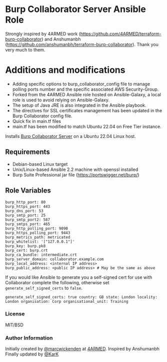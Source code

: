 # Burp Collaborator Server Ansible Role

Strongly inspired by 4ARMED work (https://github.com/4ARMED/terraform-burp-collaborator) and Anshumanbh (https://github.com/anshumanbh/terraform-burp-collaborator). Thank you very much to them.

# Additions and modifications
  - Adding specific options to burp_collaborator_config file to manage polling ports number and the specific associated AWS Security-Group.
  - Forked from the 4ARMED Ansible role hosted on Ansible-Galaxy, a local role is used to avoid relying on Ansible-Galaxy.
  - The setup of Java JRE is also integrated in the Ansible playbook.
  - The directives for SSL certificates management has been updated in the Burp Collaborator config file.
  - Quick fix in main.tf files
  - main.tf has been modified to match Ubuntu 22.04 on Free Tier instance.

Installs [Burp Collaborator Server](https://portswigger.net/burp/) on a Ubuntu 22.04 Linux host.

## Requirements

- Debian-based Linux target
- Unix/Linux-based Ansible 2.2 machine with openssl installed
- Burp Suite Professional jar file (https://portswigger.net/burp/)

## Role Variables

```
burp_http_port: 80
burp_https_port: 443
burp_dns_port: 53
burp_smtp_port: 25
burp_smtp_port2: 587
burp_smtps_port: 465
burp_http_polling_port: 9090
burp_https_polling_port: 9443
burp_metrics_path: metricated
burp_whitelist: '["127.0.0.1"]'
burp_key: burp.pk8
burp_cert: burp.crt
burp_ca_bundle: intermediate.crt
burp_server_domain: collaborator.example.com
burp_local_address: <internal IP address>
burp_public_address: <public IP address> # May be the same as above
```

If you would like Ansible to generate you a self-signed cert for use with Collaborator complete the following, otherwise set `generate_self_signed_certs` to `false`.

`
generate_self_signed_certs: true
country: GB
state: London
locality: London
organisation: Corp
organisational_unit: Training
`

### License

MIT/BSD

### Author Information

Initially created by [@marcwickenden](https://twitter.com/marcwickenden) at [4ARMED](https://www.4armed.com/).
Inspired by Anshumanbh
Finally updated by [@KarK](https://twitter.com/KarKKca)
